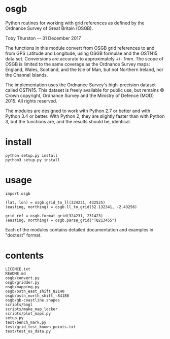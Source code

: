 osgb
====

Python routines for working with grid references as defined by the Ordnance
Survey of Great Britain (OSGB).

Toby Thurston -- 31 December 2017

The functions in this module convert from OSGB grid references to and from GPS
Latitude and Longitude, using OSGB formulae and the OSTN15 data set.
Conversions are accurate to approximately +/- 1mm.  The scope of OSGB is
limited to the same coverage as the Ordnance Survey maps:  England, Wales,
Scotland, and the Isle of Man, but not Northern Ireland, nor the Channel
Islands.   

The implementation uses the Ordnance Survey's high-precision dataset called
OSTN15.  This dataset is freely available for public use, but remains © Crown
copyright, Ordnance Survey and the Ministry of Defence (MOD) 2015. All rights
reserved.

The modules are designed to work with Python 2.7 or better and with Python 3.4 or better.
With Python 2, they are slightly faster than with Python 3, but the functions are,
and the results should be, identical.

# install

    python setup.py install
    python3 setup.py install

# usage

    import osgb

    (lat, lon) = osgb.grid_to_ll(324231, 432525)
    (easting, northing) = osgb.ll_to_grid(52.132341, -2.43256)

    grid_ref = osgb.format_grid(324231, 231423)
    (easting, northing) = osgb.parse_grid("TQ213455")

Each of the modules contains detailed documentation and examples in "doctest" format.

# contents

    LICENCE.txt
    README.md
    osgb/convert.py
    osgb/gridder.py
    osgb/mapping.py
    osgb/ostn_east_shift_82140
    osgb/ostn_north_shift_-84180
    osgb/gb-coastline.shapes
    scripts/bngl
    scripts/make_map_locker
    scripts/plot_maps.py
    setup.py
    test/bench_mark.py
    test/grid_test_known_points.txt
    test/test_os_data.py
